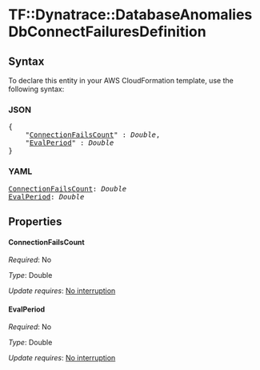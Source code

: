 # TF::Dynatrace::DatabaseAnomalies DbConnectFailuresDefinition

## Syntax

To declare this entity in your AWS CloudFormation template, use the following syntax:

### JSON

<pre>
{
    "<a href="#connectionfailscount" title="ConnectionFailsCount">ConnectionFailsCount</a>" : <i>Double</i>,
    "<a href="#evalperiod" title="EvalPeriod">EvalPeriod</a>" : <i>Double</i>
}
</pre>

### YAML

<pre>
<a href="#connectionfailscount" title="ConnectionFailsCount">ConnectionFailsCount</a>: <i>Double</i>
<a href="#evalperiod" title="EvalPeriod">EvalPeriod</a>: <i>Double</i>
</pre>

## Properties

#### ConnectionFailsCount

_Required_: No

_Type_: Double

_Update requires_: [No interruption](https://docs.aws.amazon.com/AWSCloudFormation/latest/UserGuide/using-cfn-updating-stacks-update-behaviors.html#update-no-interrupt)

#### EvalPeriod

_Required_: No

_Type_: Double

_Update requires_: [No interruption](https://docs.aws.amazon.com/AWSCloudFormation/latest/UserGuide/using-cfn-updating-stacks-update-behaviors.html#update-no-interrupt)

